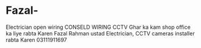 # Fazal-
Electrician open wiring CONSELD WIRING CCTV Ghar ka kam shop office ka liye rabta Karen Fazal Rahman ustad Electrician, CCTV cameras installer rabta Karen 03111911697
